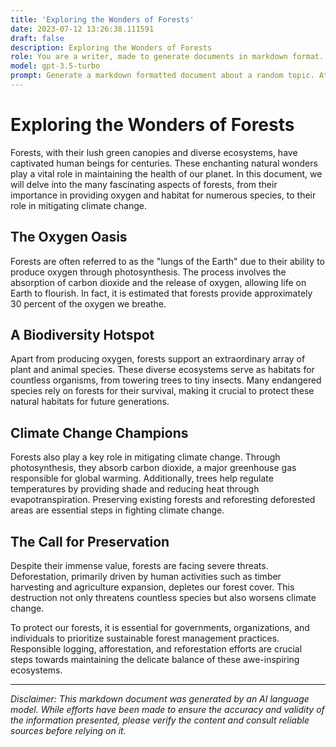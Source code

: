 ```yaml
---
title: 'Exploring the Wonders of Forests'
date: 2023-07-12 13:26:38.111591
draft: false
description: Exploring the Wonders of Forests
role: You are a writer, made to generate documents in markdown format. It is very important that all of the documents you generate are in valid markdown format.
model: gpt-3.5-turbo
prompt: Generate a markdown formatted document about a random topic. At the bottom, include a disclaimer explaining that the document was generated by you. The first line of the document should be the title. Make sure that the entire document is in proper markdown format, using a mix of various tags to make the document visually appealing.
---
```


# Exploring the Wonders of Forests

Forests, with their lush green canopies and diverse ecosystems, have captivated human beings for centuries. These enchanting natural wonders play a vital role in maintaining the health of our planet. In this document, we will delve into the many fascinating aspects of forests, from their importance in providing oxygen and habitat for numerous species, to their role in mitigating climate change.

## The Oxygen Oasis

Forests are often referred to as the "lungs of the Earth" due to their ability to produce oxygen through photosynthesis. The process involves the absorption of carbon dioxide and the release of oxygen, allowing life on Earth to flourish. In fact, it is estimated that forests provide approximately 30 percent of the oxygen we breathe.

## A Biodiversity Hotspot

Apart from producing oxygen, forests support an extraordinary array of plant and animal species. These diverse ecosystems serve as habitats for countless organisms, from towering trees to tiny insects. Many endangered species rely on forests for their survival, making it crucial to protect these natural habitats for future generations.

## Climate Change Champions

Forests also play a key role in mitigating climate change. Through photosynthesis, they absorb carbon dioxide, a major greenhouse gas responsible for global warming. Additionally, trees help regulate temperatures by providing shade and reducing heat through evapotranspiration. Preserving existing forests and reforesting deforested areas are essential steps in fighting climate change.

## The Call for Preservation

Despite their immense value, forests are facing severe threats. Deforestation, primarily driven by human activities such as timber harvesting and agriculture expansion, depletes our forest cover. This destruction not only threatens countless species but also worsens climate change.

To protect our forests, it is essential for governments, organizations, and individuals to prioritize sustainable forest management practices. Responsible logging, afforestation, and reforestation efforts are crucial steps towards maintaining the delicate balance of these awe-inspiring ecosystems.

---

*Disclaimer: This markdown document was generated by an AI language model. While efforts have been made to ensure the accuracy and validity of the information presented, please verify the content and consult reliable sources before relying on it.*